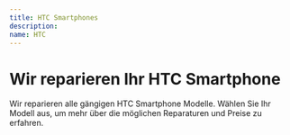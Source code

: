 ```yaml
---
title: HTC Smartphones
description: 
name: HTC
---
```


# Wir reparieren Ihr HTC Smartphone
Wir reparieren alle gängigen HTC Smartphone Modelle. Wählen Sie Ihr Modell aus, um mehr über die möglichen Reparaturen und Preise zu erfahren.